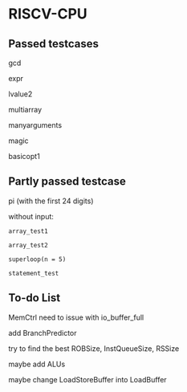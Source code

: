 # RISCV-CPU

Passed testcases
---
  gcd

  expr

  lvalue2

  multiarray

  manyarguments
  
  magic
  
  basicopt1
  
  
Partly passed testcase
---
  
  pi (with the first 24 digits)
  
  without input:
  
    array_test1
  
    array_test2
  
    superloop(n = 5)
  
    statement_test  
  

To-do List
---
  MemCtrl need to issue with io_buffer_full

  add BranchPredictor
  
  try to find the best ROBSize, InstQueueSize, RSSize
  
  maybe add ALUs
  
  maybe change LoadStoreBuffer into LoadBuffer
  
